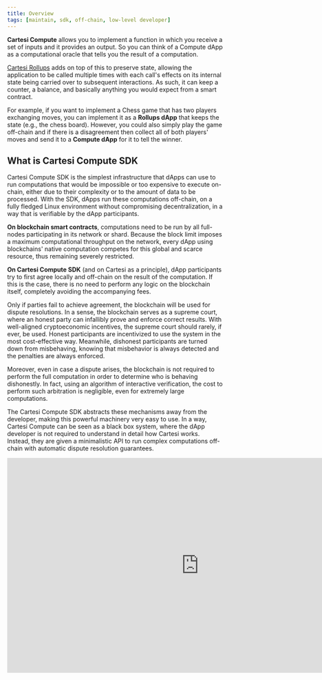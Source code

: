 ```yaml
---
title: Overview
tags: [maintain, sdk, off-chain, low-level developer]
---
```


**Cartesi Compute** allows you to implement a function in which you receive a set of inputs and it provides an output. So you can think of a Compute dApp as a computational oracle that tells you the result of a computation.

[Cartesi Rollups](/cartesi-rollups/overview) adds on top of this to preserve state, allowing the application to be called multiple times with each call's effects on its internal state being carried over to subsequent interactions. As such, it can keep a counter, a balance, and basically anything you would expect from a smart contract.

For example, if you want to implement a Chess game that has two players exchanging moves, you can implement it as a **Rollups dApp** that keeps the state (e.g., the chess board). However, you could also simply play the game off-chain and if there is a disagreement then collect all of both players' moves and send it to a **Compute dApp** for it to tell the winner.

## What is Cartesi Compute SDK

Cartesi Compute SDK is the simplest infrastructure that dApps can use to run computations that would be impossible or too expensive to execute on-chain, either due to their complexity or to the amount of data to be processed. With the SDK, dApps run these computations off-chain, on a fully fledged Linux environment without compromising decentralization, in a way that is verifiable by the dApp participants.

**On blockchain smart contracts**, computations need to be run by all full-nodes participating in its network or shard. Because the block limit imposes a maximum computational throughput on the network, every dApp using blockchains' native computation competes for this global and scarce resource, thus remaining severely restricted.

**On Cartesi Compute SDK** (and on Cartesi as a principle), dApp participants try to first agree locally and off-chain on the result of the computation. If this is the case, there is no need to perform any logic on the blockchain itself, completely avoiding the accompanying fees.

Only if parties fail to achieve agreement, the blockchain will be used for dispute resolutions. In a sense, the blockchain serves as a supreme court, where an honest party can infallibly prove and enforce correct results. With well-aligned cryptoeconomic incentives, the supreme court should rarely, if ever, be used. Honest participants are incentivized to use the system in the most cost-effective way. Meanwhile, dishonest participants are turned down from misbehaving, knowing that misbehavior is always detected and the penalties are always enforced.

Moreover, even in case a dispute arises, the blockchain is not required to perform the full computation in order to determine who is behaving dishonestly. In fact, using an algorithm of interactive verification, the cost to perform such arbitration is negligible, even for extremely large computations.

The Cartesi Compute SDK abstracts these mechanisms away from the developer, making this powerful machinery very easy to use. In a way, Cartesi Compute can be seen as a black box system, where the dApp developer is not required to understand in detail how Cartesi works. Instead, they are given a minimalistic API to run complex computations off-chain with automatic dispute resolution guarantees.

<iframe width="889" height="500" src="https://www.youtube.com/embed/kGkd48vo6UI" frameborder="0" allow="accelerometer; autoplay; clipboard-write; encrypted-media; gyroscope; picture-in-picture" allowfullscreen></iframe>
